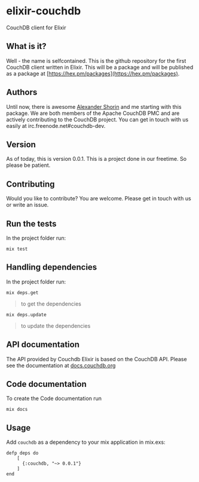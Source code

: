 elixir-couchdb
==============

CouchDB client for Elixir

What is it?
-----------

Well - the name is selfcontained. This is the github repository for the first CouchDB client written in Elixir. This will be a package and will be published as a package at [https://hex.pm/packages](https://hex.pm/packages).

Authors
-------

Until now, there is awesome [Alexander Shorin](https://github.com/kxepal) and me starting with this package. We are both members of the Apache CouchDB PMC and are actively contributing to the CouchDB project. You can get in touch with us easily at irc.freenode.net#couchdb-dev. 

Version
-------

As of today, this is version 0.0.1. This is a project done in our freetime. So please be patient.

Contributing
------------

Would you like to contribute? You are welcome. Please get in touch with us or write an issue.

Run the tests
-------------

In the project folder run:

    mix test

Handling dependencies
---------------------

In the project folder run:

    mix deps.get

> to get the dependencies

    mix deps.update

> to update the dependencies

API documentation
-----------------

The API provided by Couchdb Elixir is based on the CouchDB API. Please see the documentation at [docs.couchdb.org](http://docs.couchdb.org)

Code documentation
------------------

To create the Code documentation run

    mix docs

Usage
-----

Add `couchdb` as a dependency to your mix application in mix.exs:

    defp deps do
        [
          {:couchdb, "~> 0.0.1"}
        ]
    end


